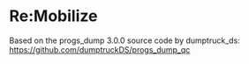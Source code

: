 # Re:Mobilize
Based on the progs_dump 3.0.0 source code by dumptruck_ds:
https://github.com/dumptruckDS/progs_dump_qc